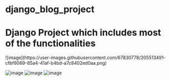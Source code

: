 # django_blog_project
<h1> Django Project which includes most of the functionalities </h1>
![image](https://user-images.githubusercontent.com/67830778/205513491-cfbf8069-85a4-41af-b4bd-a7c8402ed0aa.png)

![image](https://user-images.githubusercontent.com/67830778/205513399-9e287e29-8d8b-4cd7-aac4-834369f615e1.png)
![image](https://user-images.githubusercontent.com/67830778/205513404-60639cde-436f-4eb5-8099-4a7c6fbddd12.png)
![image](https://user-images.githubusercontent.com/67830778/205513406-57a10b2a-fc24-419f-adfe-0ef20cac628e.png)
